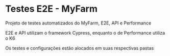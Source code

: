# Testes E2E - MyFarm

Projeto de testes automatizados do MyFarm, E2E, API e Performance

E2E e API utilizam o framework Cypress, enquanto o de Performance utiliza o K6

Os testes e configurações estão alocados em suas respectivas pastas
